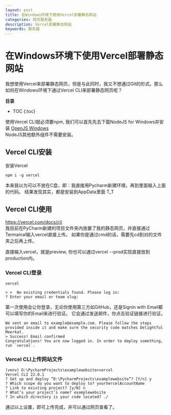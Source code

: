 ```yaml
---
layout: post
title: 在Windows环境下使用Vercel部署静态网站
categories: 网页服务器
description: Vercel部署静态网站
keywords: 服务器
---
```


# 在Windows环境下使用Vercel部署静态网站
我想使用Vercel来部署静态网页，但是与此同时，我又不想通过Git的形式。那么如何在Windows环境下通过Vercel CLI来部署静态网页呢？


**目录**

* TOC
{:toc}

使用Vercel CLI就必须要npm, 我们可以首先先去下载NodeJS for Windows并安装
[OpenJS Windows](https://nodejs.org/dist/v14.17.0/node-v14.17.0-x64.msi)   
NodeJS其他额外组件不需要安装。

## Vercel CLI安装
安装Vercel
```
npm i -g vercel
```

本来我以为可以不放在C盘，即：我直接用Pycharm新建环境，再到里面输入上面的代码。
结果发现其实，都是安装到AppData里面 T_T


## Vercel CLI使用
<https://vercel.com/docs/cli>  
我目前在PyCharm新建的项目文件夹内放置了我的静态网页，并直接通过Termainal输入vercel直接上传。
如果你是通过cmd的话，需要先cd到对的文件夹之后再上传。  

直接输入vercel，就是preview, 你也可以通过vercel --prod实现直接放到production内。


### Vercel CLI登录
```
vercel

> >  No existing credentials found. Please log in:
? Enter your email or team slug: 
```


第一次使用会让你登录，无论你使用第三方如GitHub，还是Signin with Email都可以填写你的Email来进行验证。
它会通过发送邮件，你点击验证链接进行验证。  
```
We sent an email to example@example.com. Please follow the steps provided inside it and make sure the security code matches Delightful Meerkat.
> Success! Email confirmed
Congratulations! You are now logged in. In order to deploy something, run `vercel`.
```
  
### Vercel CLI上传网站文件

```
(venv) D:\PycharmProjects\examplewebsite>vercel
Vercel CLI 22.0.1
? Set up and deploy “D:\PycharmProjects\examplewebsite”? [Y/n] y
? Which scope do you want to deploy to? yourVercelAccountName
? Link to existing project? [y/N] n
? What’s your project’s name? examplewebsite
? In which directory is your code located? ./

```
通过以上设置，即可上传完成，并可以通过网页查看了。

